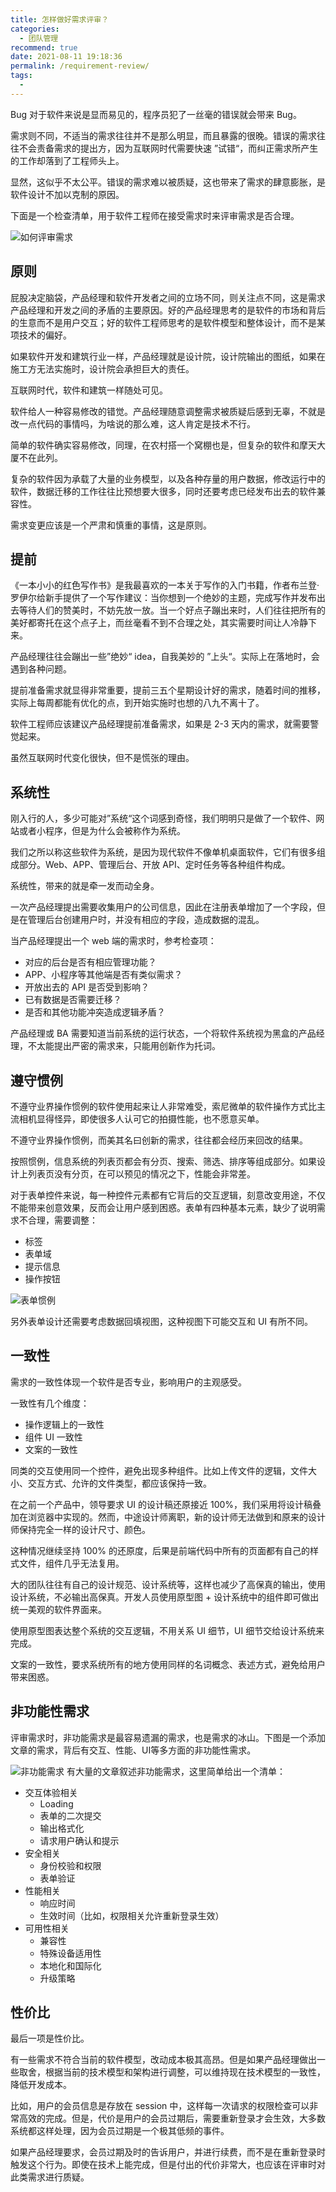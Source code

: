 ```yaml
---
title: 怎样做好需求评审？
categories: 
  - 团队管理
recommend: true
date: 2021-08-11 19:18:36
permalink: /requirement-review/
tags: 
  - 
---
```


<!--
主题：需求评审的方法?
看点：程序员质疑需求的技巧
解决问题：减少错误需求，提高需求的可靠性
-->

Bug 对于软件来说是显而易见的，程序员犯了一丝毫的错误就会带来 Bug。

需求则不同，不适当的需求往往并不是那么明显，而且暴露的很晚。错误的需求往往不会责备需求的提出方，因为互联网时代需要快速 ”试错“，而纠正需求所产生的工作却落到了工程师头上。

显然，这似乎不太公平。错误的需求难以被质疑，这也带来了需求的肆意膨胀，是软件设计不加以克制的原因。

下面是一个检查清单，用于软件工程师在接受需求时来评审需求是否合理。

![如何评审需求](./requirement-review/image-20201129103535458.png)

## 原则

屁股决定脑袋，产品经理和软件开发者之间的立场不同，则关注点不同，这是需求产品经理和开发之间的矛盾的主要原因。好的产品经理思考的是软件的市场和背后的生意而不是用户交互；好的软件工程师思考的是软件模型和整体设计，而不是某项技术的偏好。

如果软件开发和建筑行业一样，产品经理就是设计院，设计院输出的图纸，如果在施工方无法实施时，设计院会承担巨大的责任。

互联网时代，软件和建筑一样随处可见。

软件给人一种容易修改的错觉。产品经理随意调整需求被质疑后感到无辜，不就是改一点代码的事情吗，为啥说的那么难，这人肯定是技术不行。

简单的软件确实容易修改，同理，在农村搭一个窝棚也是，但复杂的软件和摩天大厦不在此列。

复杂的软件因为承载了大量的业务模型，以及各种存量的用户数据，修改运行中的软件，数据迁移的工作往往比预想要大很多，同时还要考虑已经发布出去的软件兼容性。

需求变更应该是一个严肃和慎重的事情，这是原则。

## 提前

《一本小小的红色写作书》是我最喜欢的一本关于写作的入门书籍，作者布兰登·罗伊尔给新手提供了一个写作建议：当你想到一个绝妙的主题，完成写作并发布出去等待人们的赞美时，不妨先放一放。当一个好点子蹦出来时，人们往往把所有的美好都寄托在这个点子上，而丝毫看不到不合理之处，其实需要时间让人冷静下来。

产品经理往往会蹦出一些”绝妙“ idea，自我美妙的 ”上头“。实际上在落地时，会遇到各种问题。

提前准备需求就显得非常重要，提前三五个星期设计好的需求，随着时间的推移，实际上每周都能有优化的点，到开始实施时也想的八九不离十了。

软件工程师应该建议产品经理提前准备需求，如果是 2-3 天内的需求，就需要警觉起来。

虽然互联网时代变化很快，但不是慌张的理由。

## 系统性

刚入行的人，多少可能对”系统“这个词感到奇怪，我们明明只是做了一个软件、网站或者小程序，但是为什么会被称作为系统。

我们之所以称这些软件为系统，是因为现代软件不像单机桌面软件，它们有很多组成部分。Web、APP、管理后台、开放 API、定时任务等各种组件构成。

系统性，带来的就是牵一发而动全身。

一次产品经理提出需要收集用户的公司信息，因此在注册表单增加了一个字段，但是在管理后台创建用户时，并没有相应的字段，造成数据的混乱。

当产品经理提出一个 web 端的需求时，参考检查项：

- 对应的后台是否有相应管理功能？
- APP、小程序等其他端是否有类似需求？
- 开放出去的 API 是否受到影响？
- 已有数据是否需要迁移？
- 是否和其他功能冲突造成逻辑矛盾？

产品经理或 BA 需要知道当前系统的运行状态，一个将软件系统视为黑盒的产品经理，不太能提出严密的需求来，只能用创新作为托词。

## 遵守惯例

不遵守业界操作惯例的软件使用起来让人非常难受，索尼微单的软件操作方式比主流相机显得怪异，即使很多人认可它的拍摄性能，也不愿意买单。

不遵守业界操作惯例，而美其名曰创新的需求，往往都会经历来回改的结果。

按照惯例，信息系统的列表页都会有分页、搜索、筛选、排序等组成部分。如果设计上列表页没有分页，在可以预见的情况之下，性能会非常差。

对于表单控件来说，每一种控件元素都有它背后的交互逻辑，刻意改变用途，不仅不能带来创意效果，反而会让用户感到困惑。表单有四种基本元素，缺少了说明需求不合理，需要调整：

- 标签
- 表单域
- 提示信息
- 操作按钮

![表单惯例](./requirement-review/image-20201129103422812.png)

另外表单设计还需要考虑数据回填视图，这种视图下可能交互和 UI 有所不同。

## 一致性

需求的一致性体现一个软件是否专业，影响用户的主观感受。

一致性有几个维度：

- 操作逻辑上的一致性
- 组件 UI 一致性
- 文案的一致性

同类的交互使用同一个控件，避免出现多种组件。比如上传文件的逻辑，文件大小、交互方式、允许的文件类型，都应该保持一致。

在之前一个产品中，领导要求 UI 的设计稿还原接近 100%，我们采用将设计稿叠加在浏览器中实现的。然而，中途设计师离职，新的设计师无法做到和原来的设计师保持完全一样的设计尺寸、颜色。

这种情况继续坚持 100% 的还原度，后果是前端代码中所有的页面都有自己的样式文件，组件几乎无法复用。

大的团队往往有自己的设计规范、设计系统等，这样也减少了高保真的输出，使用设计系统，不必输出高保真。开发人员使用原型图 + 设计系统中的组件即可做出统一美观的软件界面来。

使用原型图表达整个系统的交互逻辑，不用关系 UI 细节，UI 细节交给设计系统来完成。

文案的一致性，要求系统所有的地方使用同样的名词概念、表述方式，避免给用户带来困惑。

## 非功能性需求

评审需求时，非功能需求是最容易遗漏的需求，也是需求的冰山。下图是一个添加文章的需求，背后有交互、性能、UI等多方面的非功能性需求。

![非功能需求](./requirement-review/4146258397.png)
有大量的文章叙述非功能需求，这里简单给出一个清单：

- 交互体验相关
	- Loading
	- 表单的二次提交
	- 输出格式化
	- 请求用户确认和提示 
- 安全相关
	- 身份校验和权限
	- 表单验证
- 性能相关
	- 响应时间
	- 生效时间（比如，权限相关允许重新登录生效）
- 可用性相关
	- 兼容性
	- 特殊设备适用性
	- 本地化和国际化
	- 升级策略

## 性价比

最后一项是性价比。

有一些需求不符合当前的软件模型，改动成本极其高昂。但是如果产品经理做出一些取舍，根据当前的技术模型和架构进行调整，可以维持现在技术模型的一致性，降低开发成本。

比如，用户的会员信息是存放在 session 中，这样每一次请求的权限检查可以非常高效的完成。但是，代价是用户的会员过期后，需要重新登录才会生效，大多数系统都这样处理，因为会员过期是一个极其低频的事件。

如果产品经理要求，会员过期及时的告诉用户，并进行续费，而不是在重新登录时触发这个行为。即使在技术上能完成，但是付出的代价非常大，也应该在评审时对此类需求进行质疑。
